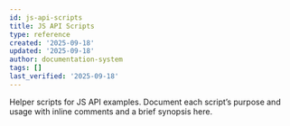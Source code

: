 ```yaml
---
id: js-api-scripts
title: JS API Scripts
type: reference
created: '2025-09-18'
updated: '2025-09-18'
author: documentation-system
tags: []
last_verified: '2025-09-18'
---
```


Helper scripts for JS API examples. Document each script’s purpose and usage with inline comments and a brief synopsis here.

